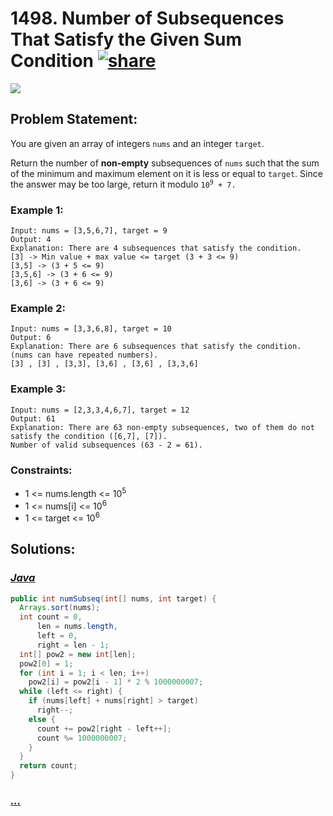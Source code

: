 # 1498. Number of Subsequences That Satisfy the Given Sum Condition [![share]](https://leetcode.com/problems/number-of-subsequences-that-satisfy-the-given-sum-condition)

![][medium]

## Problem Statement:

You are given an array of integers `nums` and an integer `target`.

Return the number of **non-empty** subsequences of `nums` such that the sum of the minimum and maximum element on it is less or equal to `target`. Since the answer may be too large, return it modulo <code>10<sup>9</sup> + 7.</code>

### Example 1:

```
Input: nums = [3,5,6,7], target = 9
Output: 4
Explanation: There are 4 subsequences that satisfy the condition.
[3] -> Min value + max value <= target (3 + 3 <= 9)
[3,5] -> (3 + 5 <= 9)
[3,5,6] -> (3 + 6 <= 9)
[3,6] -> (3 + 6 <= 9)
```

### Example 2:

```
Input: nums = [3,3,6,8], target = 10
Output: 6
Explanation: There are 6 subsequences that satisfy the condition. (nums can have repeated numbers).
[3] , [3] , [3,3], [3,6] , [3,6] , [3,3,6]
```

### Example 3:

```
Input: nums = [2,3,3,4,6,7], target = 12
Output: 61
Explanation: There are 63 non-empty subsequences, two of them do not satisfy the condition ([6,7], [7]).
Number of valid subsequences (63 - 2 = 61).
```

### Constraints:

- 1 <= nums.length <= 10<sup>5</sup>
- 1 <= nums[i] <= 10<sup>6</sup>
- 1 <= target <= 10<sup>6</sup>

## Solutions:

### [_Java_](./NumberOfSubsequencesThatSatisfyTheGivenSumCondition.java)

```java
public int numSubseq(int[] nums, int target) {
  Arrays.sort(nums);
  int count = 0,
      len = nums.length,
      left = 0,
      right = len - 1;
  int[] pow2 = new int[len];
  pow2[0] = 1;
  for (int i = 1; i < len; i++)
    pow2[i] = pow2[i - 1] * 2 % 1000000007;
  while (left <= right) {
    if (nums[left] + nums[right] > target)
      right--;
    else {
      count += pow2[right - left++];
      count %= 1000000007;
    }
  }
  return count;
}
```

### [_..._]()

```

```

<!----------------------------------{ link }--------------------------------->

[share]: https://img.icons8.com/external-anggara-blue-anggara-putra/20/000000/external-share-user-interface-basic-anggara-blue-anggara-putra-2.png
[medium]: https://img.shields.io/badge/Difficulty-Medium-red.svg
